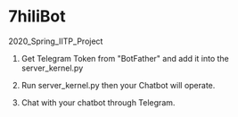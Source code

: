 # 7hiliBot
2020_Spring_IITP_Project

1. Get Telegram Token from "BotFather" and add it into the server_kernel.py

2. Run server_kernel.py then your Chatbot will operate.

3. Chat with your chatbot through Telegram.
